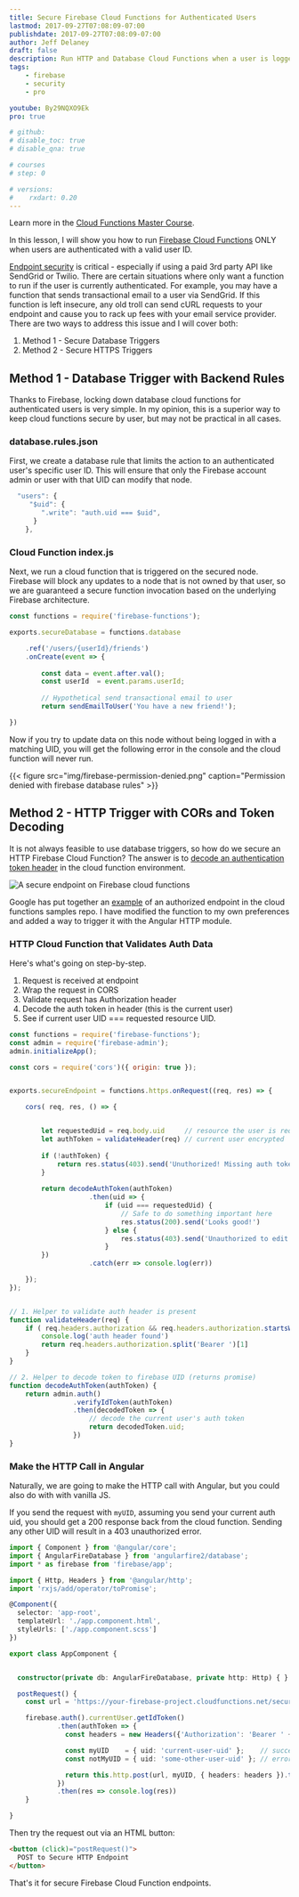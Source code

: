 ```yaml
---
title: Secure Firebase Cloud Functions for Authenticated Users
lastmod: 2017-09-27T07:08:09-07:00
publishdate: 2017-09-27T07:08:09-07:00
author: Jeff Delaney
draft: false
description: Run HTTP and Database Cloud Functions when a user is logged-in
tags: 
    - firebase
    - security
    - pro

youtube: By29NQXO9Ek
pro: true

# github: 
# disable_toc: true
# disable_qna: true

# courses
# step: 0

# versions:
#    rxdart: 0.20
---
```


Learn more in the [Cloud Functions Master Course](/courses/cloud-functions). 

In this lesson, I will show you how to run [Firebase Cloud Functions](https://firebase.google.com/docs/functions/) ONLY when users are authenticated with a valid user ID. 


[Endpoint security](http://blog.restcase.com/top-5-rest-api-security-guidelines/) is critical  - especially if using a paid 3rd party API like SendGrid or Twilio. There are certain situations where only want a function to run if the user is currently authenticated. For example, you may have a function that sends transactional email to a user via SendGrid. If this function is left insecure, any old troll can send cURL requests to your endpoint and cause you to rack up fees with your email service provider. There are two ways to address this issue and I will cover both: 

1. Method 1 - Secure Database Triggers
2. Method 2 - Secure HTTPS Triggers


## Method 1 - Database Trigger with Backend Rules

Thanks to Firebase, locking down database cloud functions for authenticated users is very simple. In my opinion, this is a superior way to keep cloud functions secure by user, but may not be practical in all cases. 

### database.rules.json

First, we create a database rule that limits the action to an authenticated user's specific user ID. This will ensure that only the Firebase account admin or user with that UID can modify that node. 


```js
  "users": {
     "$uid": {
        ".write": "auth.uid === $uid",
      }
    },
```


### Cloud Function index.js 

Next, we run a cloud function that is triggered on the secured node. Firebase will block any updates to a node that is not owned by that user, so we are guaranteed a secure function invocation based on the underlying Firebase architecture. 



```js
const functions = require('firebase-functions');

exports.secureDatabase = functions.database

    .ref('/users/{userId}/friends')
    .onCreate(event => {
    
        const data = event.after.val();
        const userId  = event.params.userId;
        
        // Hypothetical send transactional email to user
        return sendEmailToUser('You have a new friend!');

})
```


Now if you try to update data on this node without being logged in with a matching UID, you will get the following error in the console and the cloud function will never run. 


{{< figure src="img/firebase-permission-denied.png" caption="Permission denied with firebase database rules" >}}

## Method 2 - HTTP Trigger with CORs and Token Decoding

It is not always feasible to use database triggers, so how do we secure an HTTP Firebase Cloud Function? The answer is to [decode an authentication token header](https://firebase.google.com/docs/auth/admin/verify-id-tokens) in the cloud function environment. 

<img src="/images/secure-https-cloud-function.gif" alt="A secure endpoint on Firebase cloud functions" class="content-image" />

Google has put together an [example](https://github.com/firebase/functions-samples/tree/master/authorized-https-endpoint) of an authorized endpoint in the cloud functions samples repo. I have modified the function to my own preferences and added a way to trigger it with the Angular HTTP module. 


### HTTP Cloud Function that Validates Auth Data

Here's what's going on step-by-step. 

1. Request is received at endpoint
2. Wrap the request in CORS
3. Validate request has Authorization header
4. Decode the auth token in header (this is the current user)
5. See if current user UID === requested resource UID. 



```js
const functions = require('firebase-functions');
const admin = require('firebase-admin');
admin.initializeApp();

const cors = require('cors')({ origin: true });


exports.secureEndpoint = functions.https.onRequest((req, res) => {

    cors( req, res, () => { 


        let requestedUid = req.body.uid     // resource the user is requsting to modify
        let authToken = validateHeader(req) // current user encrypted
        
        if (!authToken) {
            return res.status(403).send('Unuthorized! Missing auth token!')
        }
            
        return decodeAuthToken(authToken)
                    .then(uid => {
                        if (uid === requestedUid) {
                            // Safe to do something important here
                            res.status(200).send('Looks good!')
                        } else {
                            res.status(403).send('Unauthorized to edit other user data')
                        }
        })
                    .catch(err => console.log(err))

    });
});


// 1. Helper to validate auth header is present
function validateHeader(req) {
    if ( req.headers.authorization && req.headers.authorization.startsWith('Bearer ') ) {
        console.log('auth header found')
        return req.headers.authorization.split('Bearer ')[1]
    }
}

// 2. Helper to decode token to firebase UID (returns promise)
function decodeAuthToken(authToken) {
    return admin.auth()
                .verifyIdToken(authToken)
                .then(decodedToken => {
                    // decode the current user's auth token
                    return decodedToken.uid;
                })
} 
```

### Make the HTTP Call in Angular

Naturally, we are going to make the HTTP call with Angular, but you could also do with with vanilla JS. 

If you send the request with `myUID`, assuming you send your current auth uid, you should get a 200 response back from the cloud function. Sending any other UID will result in a 403 unauthorized error. 

```typescript
import { Component } from '@angular/core';
import { AngularFireDatabase } from 'angularfire2/database';
import * as firebase from 'firebase/app';

import { Http, Headers } from '@angular/http';
import 'rxjs/add/operator/toPromise';

@Component({
  selector: 'app-root',
  templateUrl: './app.component.html',
  styleUrls: ['./app.component.scss']
})

export class AppComponent {


  constructor(private db: AngularFireDatabase, private http: Http) { }

  postRequest() {
    const url = 'https://your-firebase-project.cloudfunctions.net/secureEndpoint';

    firebase.auth().currentUser.getIdToken()
            .then(authToken => {
              const headers = new Headers({'Authorization': 'Bearer ' + authToken });

              const myUID    = { uid: 'current-user-uid' };    // success 200 response
              const notMyUID = { uid: 'some-other-user-uid' }; // error 403 response

              return this.http.post(url, myUID, { headers: headers }).toPromise()
            })
            .then(res => console.log(res))
    }

}
```

Then try the request out via an HTML button: 

```html
<button (click)="postRequest()">
  POST to Secure HTTP Endpoint
</button>
```


That's it for secure Firebase Cloud Function endpoints. 